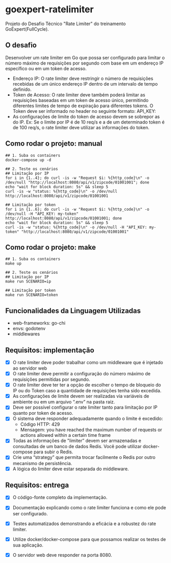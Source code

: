 # goexpert-ratelimiter
Projeto do Desafio Técnico "Rate Limiter" do treinamento GoExpert(FullCycle).



## O desafio
Desenvolver um rate limiter em Go que possa ser configurado para limitar o número máximo de requisições por segundo com base em um endereço IP específico ou em um token de acesso.
- Endereço IP: O rate limiter deve restringir o número de requisições recebidas de um único endereço IP dentro de um intervalo de tempo definido.
- Token de Acesso: O rate limiter deve também poderá limitar as requisições baseadas em um token de acesso único, permitindo diferentes limites de tempo de expiração para diferentes tokens. O Token deve ser informado no header no seguinte formato:
API_KEY: <TOKEN>
- As configurações de limite do token de acesso devem se sobrepor as do IP. Ex: Se o limite por IP é de 10 req/s e a de um determinado token é de 100 req/s, o rate limiter deve utilizar as informações do token.



## Como rodar o projeto: manual
``` shell
## 1. Suba os containers
docker-compose up -d

## 2. Teste os cenários
## Limitação por IP
for i in {1..4}; do curl -is -w "Request $i: %{http_code}\n" -o /dev/null "http://localhost:8080/api/v1/zipcode/01001001"; done
echo "wait for block duration: 5s" && sleep 5
curl -is -w "status: %{http_code}\n" -o /dev/null http://localhost:8080/api/v1/zipcode/01001001

## Limitação por token
for i in {1..6}; do curl -is -w "Request $i: %{http_code}\n" -o /dev/null -H "API_KEY: my-token" http://localhost:8080/api/v1/zipcode/01001001; done
echo "wait for block duration: 5s" && sleep 5
curl -is -w "status: %{http_code}\n" -o /dev/null -H "API_KEY: my-token" "http://localhost:8080/api/v1/zipcode/01001001"
```



## Como rodar o projeto: make
``` shell
## 1. Suba os containers
make up

## 2. Teste os cenários
## Limitação por IP
make run SCENARIO=ip

## Limitação por token
make run SCENARIO=token
```



## Funcionalidades da Linguagem Utilizadas
- web-frameworks: go-chi
- envs: godotenv
- middlewares



## Requisitos: implementação
- [x] O rate limiter deve poder trabalhar como um middleware que é injetado ao servidor web
- [x] O rate limiter deve permitir a configuração do número máximo de requisições permitidas por segundo.
- [x] O rate limiter deve ter ter a opção de escolher o tempo de bloqueio do IP ou do Token caso a quantidade de requisições tenha sido excedida.
- [x] As configurações de limite devem ser realizadas via variáveis de ambiente ou em um arquivo “.env” na pasta raiz.
- [x] Deve ser possível configurar o rate limiter tanto para limitação por IP quanto por token de acesso.
- [x] O sistema deve responder adequadamente quando o limite é excedido:
    - Código HTTP: 429
    - Mensagem: you have reached the maximum number of requests or actions allowed within a certain time frame
-  [x] Todas as informações de "limiter” devem ser armazenadas e consultadas de um banco de dados Redis. Você pode utilizar docker-compose para subir o Redis.
-  [x] Crie uma “strategy” que permita trocar facilmente o Redis por outro mecanismo de persistência.
-  [x] A lógica do limiter deve estar separada do middleware.

## Requisitos: entrega
- [x] O código-fonte completo da implementação.
- [x] Documentação explicando como o rate limiter funciona e como ele pode ser configurado.
- [x] Testes automatizados demonstrando a eficácia e a robustez do rate limiter.
- [x] Utilize docker/docker-compose para que possamos realizar os testes de sua aplicação.
- [x] O servidor web deve responder na porta 8080.

